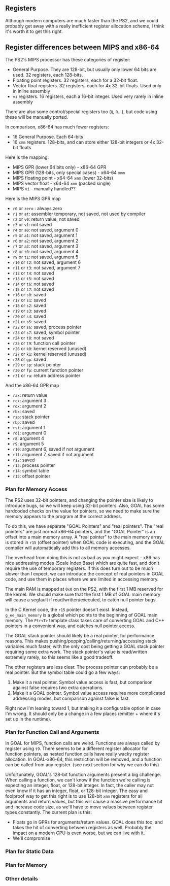 ## Registers
Although modern computers are much faster than the PS2, and we could probably get away with a really inefficient register allocation scheme, I think it's worth it to get this right.


## Register differences between MIPS and x86-64
The PS2's MIPS processor has these categories of register:
- General Purpose. They are 128-bit, but usually only lower 64 bits are used. 32 registers, each 128-bits.
- Floating point registers. 32 registers, each for a 32-bit float.
- Vector float registers. 32 registers, each for 4x 32-bit floats. Used only in inline assembly
- `vi` registers. 16 registers, each a 16-bit integer. Used very rarely in inline assembly

There are also some control/special registers too (`Q`, `R`...), but code using these will be manually ported.

In comparison, x86-64 has much fewer registers:
- 16 General Purpose. Each 64-bits
- 16 `xmm` registers. 128-bits, and can store either 128-bit integers or 4x 32-bit floats

Here is the mapping:
- MIPS GPR (lower 64 bits only) - x86-64 GPR
- MIPS GPR (128-bits, only special cases) - x64-64 `xmm`
- MIPS floating point - x64-64 `xmm` (lower 32-bits)
- MIPS vector float - x64-64 `xmm` (packed single)
- MIPS `vi` - manually handled??

Here is the MIPS GPR map
- `r0` or `zero` : always zero
- `r1` or `at`: assembler temporary, not saved, not used by compiler
- `r2` or `v0`: return value, not saved
- `r3` or `v1`: not saved
- `r4` or `a0`: not saved, argument 0
- `r5` or `a1`: not saved, argument 1
- `r6` or `a2`: not saved, argument 2
- `r7` or `a3`: not saved, argument 3
- `r8` or `t0`: not saved, argument 4
- `r9` or `t1`: not saved, argument 5
- `r10` or `t2`: not saved, argument 6
- `r11` or `t3`: not saved, argument 7
- `r12` or `t4`: not saved
- `r13` or `t5`: not saved
- `r14` or `t6`: not saved
- `r15` or `t7`: not saved
- `r16` or `s0`: saved
- `r17` or `s1`: saved
- `r18` or `s2`: saved
- `r19` or `s3`: saved
- `r20` or `s4`: saved
- `r21` or `s5`: saved
- `r22` or `s6`: saved, process pointer
- `r23` or `s7`: saved, symbol pointer
- `r24` or `t8`: not saved
- `r25` or `t9`: function call pointer
- `r26` or `k0`: kernel reserved (unused)
- `r27` or `k1`: kernel reserved (unused)
- `r28` or `gp`: saved
- `r29` or `sp`: stack pointer
- `r30` or `fp`: current function pointer
- `r31` or `ra`: return address pointer


And the x86-64 GPR map
- `rax`: return value
- `rcx`: argument 3
- `rdx`: argument 2
- `rbx`: saved
- `rsp`: stack pointer
- `rbp`: saved
- `rsi`: argument 1
- `rdi`: argument 0
- `r8`: argument 4
- `r9`: argument 5
- `r10`: argument 6, saved if not argument
- `r11`: argument 7, saved if not argument
- `r12`: saved
- `r13`: process pointer
- `r14`: symbol table
- `r15`: offset pointer


### Plan for Memory Access
The PS2 uses 32-bit pointers, and changing the pointer size is likely to introduce bugs, so we will keep using 32-bit pointers.  Also, GOAL has some hardcoded checks on the value for pointers, so we need to make sure the memory appears to the program at the correct address.

To do this, we have separate "GOAL Pointers" and "real pointers".  The "real pointers" are just normal x86-64 pointers, and the "GOAL Pointer" is an offset into a main memory array.  A "real pointer" to the main memory array is stored in `r15` (offset pointer) when GOAL code is executing, and the GOAL compiler will automatically add this to all memory accesses.

The overhead from doing this is not as bad as you might expect - x86 has nice addressing modes (Scale Index Base) which are quite fast, and don't require the use of temporary registers. If this does turn out to be much slower than I expect, we can introduce the concept of real pointers in GOAL code, and use them in places where we are limited in accessing memory.

The main RAM is mapped at `0x0` on the PS2, with the first 1 MB reserved for the kernel.  We should make sure that the first 1 MB of GOAL main memory will cause a segfault if read/written/executed, to catch null pointer bugs.

In the C Kernel code, the `r15` pointer doesn't exist. Instead, `g_ee_main_memory` is a global which points to the beginning of GOAL main memory.  The `Ptr<T>` template class takes care of converting GOAL and C++ pointers in a convenient way, and catches null pointer access.

The GOAL stack pointer should likely be a real pointer, for performance reasons.  This makes pushing/popping/calling/returning/accessing stack variables much faster, with the only cost being getting a GOAL stack pointer requiring some extra work. The stack pointer's value is read/written extremely rarely, so this seems like a good tradeoff.

The other registers are less clear.  The process pointer can probably be a real pointer.  But the symbol table could go a few ways:
1. Make it a real pointer.  Symbol value access is fast, but comparison against false requires two extra operations.
2. Make it a GOAL pointer. Symbol value access requires more complicated addressing modes, but comparison against false is fast.

Right now I'm leaning toward 1, but making it a configurable option in case I'm wrong. It should only be a change in a few places (emitter + where it's set up in the runtime).

### Plan for Function Call and Arguments
In GOAL for MIPS, function calls are weird.  Functions are always called by register using `t9`. There seems to be a different register allocator for function pointers, as nested function calls have really wacky register allocation.  In GOAL-x86-64, this restriction will be removed, and a function can be called from any register. (see next section for why we can do this)

Unfortunately, GOAL's 128-bit function arguments present a big challenge.  When calling a function, we can't know if the function we're calling is expecting an integer, float, or 128-bit integer. In fact, the caller may not even know if it has an integer, float, or 128-bit integer. The easy and foolproof way to get this right is to use 128-bit `xmm` registers for all arguments and return values, but this will cause a massive performance hit and increase code size, as we'll have to move values between register types constantly. The current plan is this:

- Floats go in GPRs for arguments/return values. GOAL does this too, and takes the hit of converting between registers as well. Probably the impact on a modern CPU is even worse, but we can live with it.
- We'll compromise 


### Plan for Static Data

### Plan for Memory

### Other details
